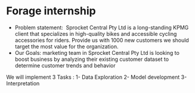 # Forage internship
- Problem statement:
 Sprocket Central Pty Ltd is a long-standing KPMG client that specializes in high-quality bikes and accessible cycling accessories for riders. Provide us with 1000 new customers we should target the most value for the organization. 
- Our Goals:
marketing team in Sprocket Central Pty Ltd is looking to boost business by analyzing their existing customer dataset to determine customer trends and behavior
 
 We will implement 3 Tasks :
1-  Data Exploration
2-  Model development
3-  Interpretation 
